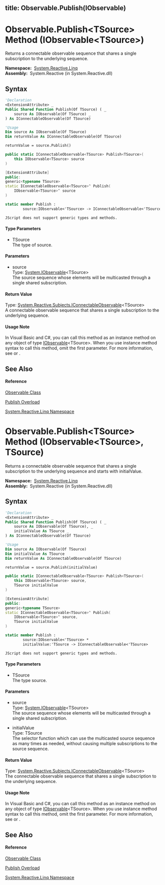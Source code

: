 title: Observable.Publish<TSource>(IObservable<TSource>)
---
# Observable.Publish\<TSource\> Method (IObservable\<TSource\>)

Returns a connectable observable sequence that shares a single subscription to the underlying sequence.

**Namespace:**  [System.Reactive.Linq](System.Reactive.Linq/System.Reactive.Linq)  
**Assembly:**  System.Reactive (in System.Reactive.dll)

## Syntax

```vb
'Declaration
<ExtensionAttribute> _
Public Shared Function Publish(Of TSource) ( _
    source As IObservable(Of TSource) _
) As IConnectableObservable(Of TSource)
```

```vb
'Usage
Dim source As IObservable(Of TSource)
Dim returnValue As IConnectableObservable(Of TSource)

returnValue = source.Publish()
```

```csharp
public static IConnectableObservable<TSource> Publish<TSource>(
    this IObservable<TSource> source
)
```

```c++
[ExtensionAttribute]
public:
generic<typename TSource>
static IConnectableObservable<TSource>^ Publish(
    IObservable<TSource>^ source
)
```

```fsharp
static member Publish : 
        source:IObservable<'TSource> -> IConnectableObservable<'TSource> 
```

```jscript
JScript does not support generic types and methods.
```

#### Type Parameters

- TSource  
  The type of source.

#### Parameters

- source  
  Type: [System.IObservable](https://msdn.microsoft.com/en-us/library/Dd990377)\<TSource\>  
  The source sequence whose elements will be multicasted through a single shared subscription.

#### Return Value

Type: [System.Reactive.Subjects.IConnectableObservable](IConnectableObservable/IConnectableObservable(T))\<TSource\>  
A connectable observable sequence that shares a single subscription to the underlying sequence.

#### Usage Note

In Visual Basic and C\#, you can call this method as an instance method on any object of type [IObservable](https://msdn.microsoft.com/en-us/library/Dd990377)\<TSource\>. When you use instance method syntax to call this method, omit the first parameter. For more information, see [](https://msdn.microsoft.com/en-us/library/Bb384936) or [](https://msdn.microsoft.com/en-us/library/Bb383977).

## See Also

#### Reference

[Observable Class](Observable/Observable)

[Publish Overload](Publish/Observable.Publish)

[System.Reactive.Linq Namespace](System.Reactive.Linq/System.Reactive.Linq)

# Observable.Publish\<TSource\> Method (IObservable\<TSource\>, TSource)

Returns a connectable observable sequence that shares a single subscription to the underlying sequence and starts with initialValue.

**Namespace:**  [System.Reactive.Linq](System.Reactive.Linq/System.Reactive.Linq)  
**Assembly:**  System.Reactive (in System.Reactive.dll)

## Syntax

```vb
'Declaration
<ExtensionAttribute> _
Public Shared Function Publish(Of TSource) ( _
    source As IObservable(Of TSource), _
    initialValue As TSource _
) As IConnectableObservable(Of TSource)
```

```vb
'Usage
Dim source As IObservable(Of TSource)
Dim initialValue As TSource
Dim returnValue As IConnectableObservable(Of TSource)

returnValue = source.Publish(initialValue)
```

```csharp
public static IConnectableObservable<TSource> Publish<TSource>(
    this IObservable<TSource> source,
    TSource initialValue
)
```

```c++
[ExtensionAttribute]
public:
generic<typename TSource>
static IConnectableObservable<TSource>^ Publish(
    IObservable<TSource>^ source, 
    TSource initialValue
)
```

```fsharp
static member Publish : 
        source:IObservable<'TSource> * 
        initialValue:'TSource -> IConnectableObservable<'TSource> 
```

```jscript
JScript does not support generic types and methods.
```

#### Type Parameters

- TSource  
  The type source.

#### Parameters

- source  
  Type: [System.IObservable](https://msdn.microsoft.com/en-us/library/Dd990377)\<TSource\>  
  The source sequence whose elements will be multicasted through a single shared subscription.

- initialValue  
  Type: TSource  
  The selector function which can use the multicasted source sequence as many times as needed, without causing multiple subscriptions to the source sequence.

#### Return Value

Type: [System.Reactive.Subjects.IConnectableObservable](IConnectableObservable/IConnectableObservable(T))\<TSource\>  
The connectable observable sequence that shares a single subscription to the underlying sequence.

#### Usage Note

In Visual Basic and C\#, you can call this method as an instance method on any object of type [IObservable](https://msdn.microsoft.com/en-us/library/Dd990377)\<TSource\>. When you use instance method syntax to call this method, omit the first parameter. For more information, see [](https://msdn.microsoft.com/en-us/library/Bb384936) or [](https://msdn.microsoft.com/en-us/library/Bb383977).

## See Also

#### Reference

[Observable Class](Observable/Observable)

[Publish Overload](Publish/Observable.Publish)

[System.Reactive.Linq Namespace](System.Reactive.Linq/System.Reactive.Linq)

